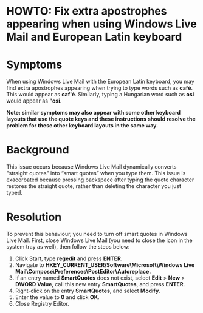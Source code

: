 # HOWTO: Fix extra apostrophes appearing when using Windows Live Mail and European Latin keyboard

<h1>Symptoms</h1>

<p>When using Windows Live Mail with the European Latin keyboard, you may find extra apostrophes appearing when trying to type words such as <b>café</b>.  This would appear as <b>caf'é</b>.  Similarly, typing a Hungarian word such as <b>osi</b> would appear as <b>"osi</b>.</p>

<p><b>Note: similar symptoms may also appear with some other keyboard layouts that use the quote keys and these instructions should resolve the problem for these other keyboard layouts in the same way.</b></p>

<h1>Background</h1>

<p>This issue occurs because Windows Live Mail dynamically converts "straight quotes" into “smart quotes” when you type them.  This issue is exacerbated because pressing backspace after typing the quote character restores the straight quote, rather than deleting the character you just typed.

<h1>Resolution</h1>

<p>To prevent this behaviour, you need to turn off smart quotes in Windows Live Mail. First, close Windows Live Mail (you need to close the icon in the system tray as well), then follow the steps below:</p>

<ol>
<li>Click Start, type <strong>regedit</strong> and press <strong>ENTER</strong>.</li>
<li>Navigate to <strong>HKEY_CURRENT_USER\Software\Microsoft\Windows Live Mail\Compose\Preferences\PostEditor\Autoreplace.</strong></li>
<li>If an entry named <strong>SmartQuotes</strong> does not exist, select <strong>Edit</strong> &gt; <strong>New </strong>&gt; <strong>DWORD Value</strong>, call this new entry <strong>SmartQuotes</strong>, and press <strong>ENTER</strong>.</li>
<li>Right-click on the entry <strong>SmartQuotes</strong>, and select <strong>Modify</strong>.</li>
<li>Enter the value to <strong>0</strong> and click <strong>OK</strong>.</li>
<li>Close Registry Editor.</li>
</ol>

